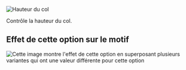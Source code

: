 ![Hauteur du col](collarheight.svg)

Contrôle la hauteur du col.

## Effet de cette option sur le motif

![Cette image montre l'effet de cette option en superposant plusieurs variantes qui ont une valeur différente pour cette option](carlton_collarheight_sample.svg "Effet de cette option sur le motif")
